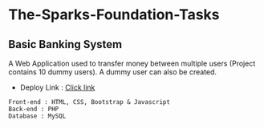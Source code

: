 # The-Sparks-Foundation-Tasks
## Basic Banking System

A Web Application used to transfer money between multiple users (Project contains 10 dummy users). A dummy user can also be created.

- Deploy Link : [Click link](https://sparksfoundationtask.herokuapp.com/)

```
Front-end : HTML, CSS, Bootstrap & Javascript 
Back-end : PHP
Database : MySQL
```
